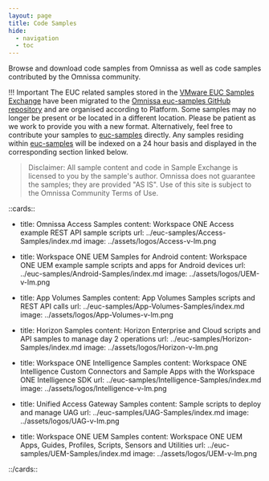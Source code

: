 ```yaml
---
layout: page
title: Code Samples
hide:
  - navigation
  - toc
---
```


Browse and download code samples from Omnissa as well as code samples contributed by the Omnissa community.

!!! Important
    The EUC related samples stored in the [VMware EUC Samples Exchange](https://code.vmware.com/vmware-samples) have been migrated to the [Omnissa euc-samples GitHub repository](https://github.com/euc-oss/euc-samples) and are organised according to Platform. Some samples may no longer be present or be located in a different location. Please be patient as we work to provide you with a new format. Alternatively, feel free to contribute your samples to [euc-samples](https://github.com/euc-oss/euc-samples) directly.
    Any samples residing within [euc-samples](https://github.com/euc-oss/euc-samples) will be indexed on a 24 hour basis and displayed in the corresponding section linked below.

> Disclaimer: All sample content and code in Sample Exchange is licensed to you by the sample's author. Omnissa does not guarantee the samples; they are provided "AS IS". Use of this site is subject to the Omnissa Community Terms of Use.

::cards::

- title: Omnissa Access Samples
  content: Workspace ONE Access example REST API sample scripts
  url: ../euc-samples/Access-Samples/index.md
  image: ../assets/logos/Access-v-lm.png

- title: Workspace ONE UEM Samples for Android
  content: Workspace ONE UEM example sample scripts and apps for Android devices
  url: ../euc-samples/Android-Samples/index.md
  image: ../assets/logos/UEM-v-lm.png

- title: App Volumes Samples
  content: App Volumes Samples scripts and REST API calls
  url: ../euc-samples/App-Volumes-Samples/index.md
  image: ../assets/logos/App-Volumes-v-lm.png

- title: Horizon Samples
  content: Horizon Enterprise and Cloud scripts and API samples to manage day 2 operations
  url: ../euc-samples/Horizon-Samples/index.md
  image: ../assets/logos/Horizon-v-lm.png

- title: Workspace ONE Intelligence Samples
  content: Workspace ONE Intelligence Custom Connectors and Sample Apps with the Workspace ONE Intelligence SDK
  url: ../euc-samples/Intelligence-Samples/index.md
  image: ../assets/logos/Intelligence-v-lm.png

- title: Unified Access Gateway Samples
  content: Sample scripts to deploy and manage UAG
  url: ../euc-samples/UAG-Samples/index.md
  image: ../assets/logos/UAG-v-lm.png

- title: Workspace ONE UEM Samples
  content: Workspace ONE UEM Apps, Guides, Profiles, Scripts, Sensors and Utilities
  url: ../euc-samples/UEM-Samples/index.md
  image: ../assets/logos/UEM-v-lm.png

::/cards::
